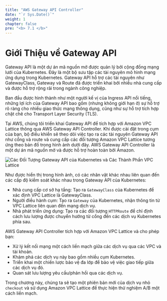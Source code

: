 ```yaml
---
title: "AWS Gateway API Controller"
date: "`r Sys.Date()`"
weight: 1
chapter: false
pre: "<b> 7.1 </b>"
---
```


# Giới Thiệu về Gateway API

Gateway API là một dự án mã nguồn mở được quản lý bởi cộng đồng mạng lưới của Kubernetes. Đây là một bộ sưu tập các tài nguyên mô hình mạng ứng dụng trong Kubernetes. Gateway API hỗ trợ các tài nguyên như GatewayClass, Gateway và Route đã được triển khai bởi nhiều nhà cung cấp và được hỗ trợ rộng rãi trong ngành công nghiệp.

Ban đầu được hình thành như một người kế vị của Ingress API nổi tiếng, những lợi ích của Gateway API bao gồm (nhưng không giới hạn ở) sự hỗ trợ rõ ràng cho nhiều giao thức mạng thông dụng, cũng như sự hỗ trợ tích hợp chặt chẽ cho Transport Layer Security (TLS).

Tại AWS, chúng tôi triển khai Gateway API để tích hợp với Amazon VPC Lattice thông qua AWS Gateway API Controller. Khi được cài đặt trong cụm của bạn, bộ điều khiển sẽ theo dõi việc tạo ra các tài nguyên Gateway API như cổng và route và cung cấp các đối tượng Amazon VPC Lattice tương ứng theo bản đồ trong hình ảnh dưới đây. AWS Gateway API Controller là một dự án mã nguồn mở và được hỗ trợ hoàn toàn bởi Amazon.

![Các Đối Tượng Gateway API của Kubernetes và Các Thành Phần VPC Lattice](assets/fundamentals-mapping.png)

Như được hiển thị trong hình ảnh, có các nhân vật khác nhau liên quan đến các cấp độ kiểm soát khác nhau trong Gateway API của Kubernetes:

- Nhà cung cấp cơ sở hạ tầng: Tạo ra `GatewayClass` của Kubernetes để xác định VPC Lattice là GatewayClass.
- Người điều hành cụm: Tạo ra `Gateway` của Kubernetes, nhận thông tin từ VPC Lattice liên quan đến mạng dịch vụ.
- Nhà phát triển ứng dụng: Tạo ra các đối tượng `HTTPRoute` để chỉ định cách lưu lượng được chuyển hướng từ cổng đến các dịch vụ Kubernetes phía sau.

AWS Gateway API Controller tích hợp với Amazon VPC Lattice và cho phép bạn:

- Xử lý kết nối mạng một cách liền mạch giữa các dịch vụ qua các VPC và tài khoản.
- Khám phá các dịch vụ này bao gồm nhiều cụm Kubernetes.
- Triển khai một chiến lược bảo vệ đa lớp để bảo vệ việc giao tiếp giữa các dịch vụ đó.
- Quan sát lưu lượng yêu cầu/phản hồi qua các dịch vụ.

Trong chương này, chúng ta sẽ tạo một phiên bản mới của dịch vụ nhỏ `checkout` và sử dụng Amazon VPC Lattice để thực hiện thử nghiệm A/B một cách liền mạch.

